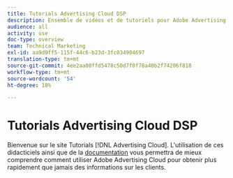 ```yaml
---
title: Tutorials Advertising Cloud DSP
description: Ensemble de vidéos et de tutoriels pour Adobe Advertising Cloud.
audience: all
activity: use
doc-type: overview
team: Technical Marketing
exl-id: aa9d9ff5-115f-44c6-b23d-3fc034904697
translation-type: tm+mt
source-git-commit: 4ee2aa00ffd5478c50d7f0f78a40b2f74206f818
workflow-type: tm+mt
source-wordcount: '54'
ht-degree: 18%

---
```


# Tutorials Advertising Cloud DSP

Bienvenue sur le site Tutorials [!DNL Advertising Cloud]. L&#39;utilisation de ces didacticiels ainsi que de la [documentation](https://helpx.adobe.com/support/advertising-cloud.html) vous permettra de mieux comprendre comment utiliser Adobe Advertising Cloud pour obtenir plus rapidement que jamais des informations sur les clients.

<!--
See other -learn tutorials landing pages to get ideas for additional content
-->

